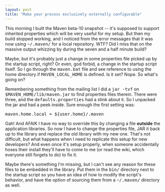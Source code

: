 ```yaml
---
layout: post
title: "Make your process exclusively externally configurable"
---
```




This morning I built the Maven beta-10 snapshot -- it's supposed to support inherited properties which will be very useful for my setup. But then my build stopped working, and I noticed from the error messages that it was now using <tt>~/.maven/</tt> for a local repository. WTF? Did I miss that on the massive output whizzing by during the seven and a half minute build?

<p>Maybe, but it's probably just a change in some properties file picked up by the startup script, right? Or even, god forbid, a change in the startup script itself. So I go through the <tt>maven.bat</tt> file and see reference to using the home directory if <tt>MAVEN_LOCAL_HOME</tt> is defined. Is it set? Nope. So what's going on?</p>

<p>Remembering something from the mailing list I did a <tt>jar -tvf</tt> on <tt>$MAVEN_HOME/lib/maven.jar</tt> to find properties files therein. There were three, and the <tt>defaults.properties</tt> had a stink about it. So I unpacked the jar and had a peek inside. Sure enough the first setting was:</p>

<p><pre class="sourceCode">
maven.home.local = ${user.home}/.maven
</pre>

<p>Gah! And AFAIK I have no way to override this by changing a file <b>outside</b> the application libraries. So now I have to change the properties file, JAR it back up to the library and replace the old library with my new one. That's not difficult, but what happens when I need to replicate this setup for new developers? And even once it's setup properly, when someone accidentally hoses their install they'll have to come to me (or read the wiki, which everyone still forgets to do) to fix it.</p>

<p>Maybe there's something I'm missing, but I can't see any reason for these files to be embedded in the library. Put them in the <tt>bin/</tt> directory next to the startup script so you have an idea of how to modify the script's behavior, and have the option of sourcing them from a <tt>~/.maven/</tt> directory as well.</p>


